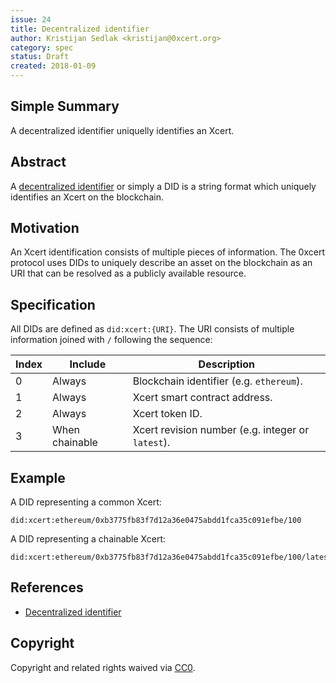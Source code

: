 ```yaml
---
issue: 24
title: Decentralized identifier
author: Kristijan Sedlak <kristijan@0xcert.org>
category: spec
status: Draft
created: 2018-01-09
---
```


## Simple Summary

A decentralized identifier uniquelly identifies an Xcert.

## Abstract

A [decentralized identifier](https://w3c-ccg.github.io/did-spec/) or simply a DID is a string format which uniquely identifies an Xcert on the blockchain.

## Motivation

An Xcert identification consists of multiple pieces of information. The 0xcert protocol uses DIDs to uniquely describe an asset on the blockchain as an URI that can be resolved as a publicly available resource.

## Specification

All DIDs are defined as `did:xcert:{URI}`. The URI consists of multiple information joined with `/` following the sequence:

| Index | Include | Description
|-|-|-
| 0 | Always | Blockchain identifier (e.g. `ethereum`).
| 1 | Always | Xcert smart contract address.
| 2 | Always | Xcert token ID.
| 3 | When chainable | Xcert revision number (e.g. integer or `latest`).

## Example

A DID representing a common Xcert:

```
did:xcert:ethereum/0xb3775fb83f7d12a36e0475abdd1fca35c091efbe/100
```

A DID representing a chainable Xcert:

```
did:xcert:ethereum/0xb3775fb83f7d12a36e0475abdd1fca35c091efbe/100/latest
```

## References

* [Decentralized identifier](https://w3c-ccg.github.io/did-spec/)

## Copyright

Copyright and related rights waived via [CC0](https://creativecommons.org/publicdomain/zero/1.0/).
